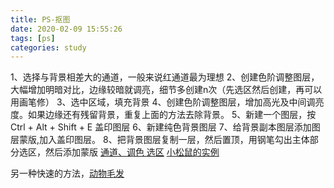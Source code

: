 ```yaml
---
title: PS-抠图
date: 2020-02-09 15:55:26
tags: [ps]
categories: study
---
```

1、选择与背景相差大的通道，一般来说红通道最为理想
2、创建色阶调整图层，大幅增加明暗对比，边缘较暗就调亮，细节多创建n次（先选区然后创建，再可以用画笔修）
3、选中区域，填充背景
4、创建色阶调整图层，增加高光及中间调亮度。如果边缘还有残留背景，重复上面的方法去除背景。
5、新建一个图层，按Ctrl + Alt + Shift + E 盖印图层
6、新建纯色背景图层
7、给背景副本图层添加图层蒙版,加入盖印图层。
8、把背景图层复制一层，然后置顶，用钢笔勾出主体部分选区，然后添加蒙版
[通道、调色 选区](https://www.jb51.net/photoshop/570735.html)
[小松鼠的实例](http://www.psahz.com/pskoutu/20848.html)

另一种快速的方法，[动物毛发](https://jingyan.baidu.com/article/86fae3460eaadb3c49121a35.html)
